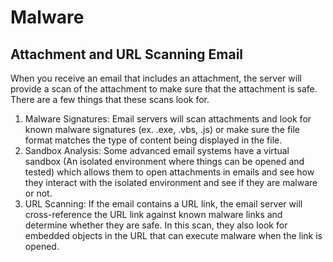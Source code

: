 # Malware 

## Attachment and URL Scanning Email 
When you receive an email that includes an attachment, the server will provide a scan of the attachment to make sure that the attachment is safe. There are a few things that these scans look for. 
1. Malware Signatures: Email servers will scan attachments and look for known malware signatures (ex. .exe, .vbs, .js) or make sure the file format matches the type of content being displayed in the file.
2. Sandbox Analysis: Some advanced email systems have a virtual sandbox (An isolated environment where things can be opened and tested) which allows them to open attachments in emails and see how they interact with the isolated environment and see if they are malware or not.
3. URL Scanning: If the email contains a URL link, the email server will cross-reference the URL link against known malware links and determine whether they are safe. In this scan, they also look for embedded objects in the URL that can execute malware when the link is opened. 
   

